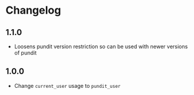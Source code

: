 # Changelog

## 1.1.0
- Loosens pundit version restriction so can be used with newer versions of pundit

## 1.0.0

- Change `current_user` usage to `pundit_user`
